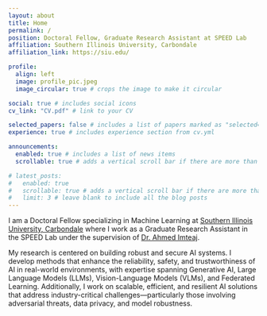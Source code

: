 ```yaml
---
layout: about
title: Home
permalink: /
position: Doctoral Fellow, Graduate Research Assistant at SPEED Lab
affiliation: Southern Illinois University, Carbondale
affiliation_link: https://siu.edu/

profile:
  align: left
  image: profile_pic.jpeg
  image_circular: true # crops the image to make it circular

social: true # includes social icons
cv_link: "CV.pdf" # link to your CV

selected_papers: false # includes a list of papers marked as "selected={true}"
experience: true # includes experience section from cv.yml

announcements:
  enabled: true # includes a list of news items
  scrollable: true # adds a vertical scroll bar if there are more than 3 news items

# latest_posts:
#   enabled: true
#   scrollable: true # adds a vertical scroll bar if there are more than 3 new posts items
#   limit: 3 # leave blank to include all the blog posts
---
```


I am a Doctoral Fellow specializing in Machine Learning at [Southern Illinois University, Carbondale](https://siu.edu/) where I work as a Graduate Research Assistant in the SPEED Lab under the supervision of [Dr. Ahmed Imteaj](https://sites.google.com/view/imteaj-cs?usp=sharing).

My research is centered on building robust and secure AI systems. I develop methods that enhance the reliability, safety, and trustworthiness of AI in real-world environments, with expertise spanning Generative AI, Large Language Models (LLMs), Vision-Language Models (VLMs), and Federated Learning. Additionally, I work on scalable, efficient, and resilient AI solutions that address industry-critical challenges—particularly those involving adversarial threats, data privacy, and model robustness.

